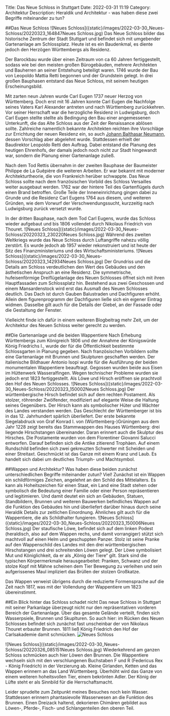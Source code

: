 Title: Das Neue Schloss in Stuttgart
Date: 2022-03-31 11:19
Category: Architektur
Description: Heraldik und Architektur - was haben diese zwei Begriffe miteinander zu tun? 

##Das Neue Schloss 
![Neues Schloss]({static}/images/2022-03-30_Neues-Schloss/20220323_164847Neues Schloss.jpg)
Das Neue Schloss bilder das historische Zentrum der Stadt Stuttgart und befindet sich mit umgebender Gartenanlage am Schlossplatz. Heute ist es ein Baudenkmal, es diente jedoch den Herzögen Württembergs als Residenz. 

Der Barockbau wurde über einen Zeitraum von ca 60 Jahren fertiggestellt, sodass wie bei den meisten großen Bürogebäuden, mehrere Architekten und Bauherren an seiner Entstehung beteiligt waren. 1746 wurde der Bau von Leopoldo Mattia Retti begonnen und der Grundstein gelegt. In drei großen Bauphasen entstand das Neue Schloss, mit seinem heutigen Erscheinungsbild.

Mit zarten neun Jahren wurde Carl Eugen 1737 neuer Herzog von Württemberg. Doch erst mit 16 Jahren konnte Carl Eugen die Nachfolge seines Vaters Karl Alexander antreten und nach Württemberg zurückkehren. Vor seiner  Herrschaft war die herzogliche Residenz in Ludwigsburg, doch Carl Eugen stellte stellte als Bedingung den Bau einer angemessenen Unterkunft, die das Alte Schloss aus der Zeit der Renaissance ablösen sollte.
Zahlreiche namentlich bekannte Architekten reichten ihre Vorschläge zur Errichtung der neuen Residenz ein, so auch [Johann Balthasar Neumann]({filename}/2022-03-31_Rokoko-im-Schloss.md), dessen Vorschlag aber abgelehnt wurde. Stattdessen erhielt der Baudirektor Leopoldo Retti den Auftrag. Dabei entstand die Planung des heutigen Ehrenhofs, der damals jedoch noch nicht zur Stadt hingewandt war, sondern die Planung einer Gartenanlage zuließ. 

Nach dem Tod Rettis übernahm in der zweiten Bauphase der Baumeister Philippe de La Guêpière die weiteren Arbeiten. Er war bekannt mit moderner Architekturtheorie, die von Frankreich herüber schwappte. Das Neue Schloss sollte nach dem französischen Vorbild des Schloss Versailles weiter ausgebaut werden. 
1762 war der hintere Teil des Gartenflügels durch einen Brand betroffen. Große Teile der Inneneinrichtung gingen dabei zu Grunde und die Residenz Carl Eugens 1764 aus diesem, und weiteren Gründen, wie dem Vorwurf der Verschwendungssucht, kurzzeitig nach Ludwigsburg zurück versetzt wurde. 

In der dritten Bauphase, nach dem Tod Carl Eugens, wurde das Schloss wieder aufgebaut und bis 1806 vollendet durch Nikolaus Friedrich von Thouret. 
![Neues Schloss]({static}/images/2022-03-30_Neues-Schloss/20220323_230220Neues Schloss.jpg)
Während des zweiten Weltkriegs wurde das Neue Schloss durch Luftangriffe nahezu völlig zerstört. Es wurde jedoch ab 1957 wieder rekonstruiert und ist heute der Sitz des Finanzministeriums und des Wirtschaftsministeriums. 
![Neues Schloss]({static}/images/2022-03-30_Neues-Schloss/20220323_142934Neues Schloss.jpg)
Der Grundriss und die Details am Schloss verdeutlichen den Wert des Gebäudes und den ästhetischen Anspruch an eine Residenz. 
Die symmetrische, hufeisenförmige Dreiflügelanlage des Neuen Schlosses öffnet sich mit ihren Hauptfassaden zum Schlossplatz hin. Bestehend aus zwei Geschossen und einem Mansardenstock wird erst das Ausmaß des Neuen Schlosses deutlich. Das Dach ist durch Gauben Balustraden und Dachfiguren erhöht. Allein dem figurenprogramm der Dachfiguren ließe sich ein eigener Eintrag widmen. Dasselbe gilt auch für die Details der Giebel, an der Fassade oder die Gestaltung der Fenster. 

Vielleicht finde ich dafür in einem weiteren Blogbeitrag mehr Zeit, um der Architektur des Neuen Schloss weiter gerecht zu werden. 

##Die Gartenanlage und die beiden Wappentiere
Nach Erhebung Württembergs zum Königreich 1806 und der Annahme der Königswürde König Friedrichs I., wurde der für die Öffentlichkeit bestimmte Schlossgarten in Planung gegeben. Nach französischen Vorbildern sollte eine Gartenanlage mit Brunnen und Skulpturen geschaffen werden. Der italienische Bildhauer Antonio Isopi wurde für die Ausführung der beiden monumentalen Wappentiere beauftragt. Gegossen wurden beide aus Eisen im Hüttenwerk Wasseralfingen. Wegen technischer Probleme wurden sie jedoch erst 1823 fertiggestellt. Als Löwe und Hirsch eröffnen sie prachtvoll den Hof des Neuen Schlosses. 
![Neues Schloss]({static}/images/2022-03-30_Neues-Schloss/20220323_150002Neues Schloss.jpg)
Der württembergische Hirsch befindet sich auf dem rechten Postament. Als stolzer, röhrender Zwölfender, modifiziert auf elegante Weise die Haltung seines Gegenübers. Der Hirsch kann als symbolischer Hüter und Wächter des Landes verstanden werden. Das Geschlecht der Württemberger ist bis in das 12. Jahrhundert spärlich überliefert. Der erste bekannte Siegelabdruck von Graf Konrad I. von (Württemberg-)Grüningen aus dem Jahr 1228 zeigt bereits das Stammwappen des Hauses Württemberg: drei liegende Hirschstangen übereinander. Daran erinnert auch die Skulptur des Hirsches. Die Postamente wurden von dem Florentiner Giovanni Salucci entworfen. Darauf befinden sich die Antike zitierend Trophäen. Auf einem Rundschild befinden sich zwei gekreuzten Schwerter mit Scheiden und einer Streitaxt. Geschmückt ist das Ganze mit einem Kranz und Laub. Es handelt sich dabei um deutliches Triumph- und Machtsymbol.

##Wappen und Architektur?
Was haben diese beiden zunächst unterschiedlichen Begriffe miteinander zutun? 
Viel! Zunächst ist ein Wappen ein schildförmiges Zeichen, angelehnt an den Schild des Mittelalters. Es kann als Hoheitszeichen für einen Staat, ein Land eine Stadt stehen oder symbolisch die Bedeutung einer Familie oder einer Person repräsentieren und legitimieren. Und damit deutet ein sich an Gebäuden, Statuen, Standbildern, Brunnen und weiteren Bauwerken befindliches Wappen auf die Funktion des Gebäudes hin und überliefert darüber hinaus durch seine Heraldik Details zur zeitlichen Einordnung. Ähnliches gilt auch für die Wappentiere, die als Schildhalter fungieren. 
![Neues Schloss]({static}/images/2022-03-30_Neues-Schloss/20220323_150006Neues Schloss.jpg)
Der staufische Löwe, befindet sich auf dem linken Podest (heraldisch, also auf dem Wappen rechs, und damit vorrangiger) stützt sich machtvoll auf einen Helm und geschuppten Panzer. Stolz ist seine Pranke auf den Wappenschild des Landes mit den drei württembergischen Hirschstangen und drei schreitenden Löwen gelegt. Der Löwe symbolisiert Mut und Königlichkeit, da er als „König der Tiere“ gilt. Stark sind die typischen Körpermerkmale herausgearbeitet: Pranken, Schwanz und der stolze Kopf mit Mähne scheinen dem Tier Bewegung zu verleihen und sein aufgerissenes Maul impliziert das Brüllen der stolzen Großkatze. 

Das Wappen verweist übrigens durch die reduzierte Formensprache auf die Zeit nach 1817, was mit der Vollendung der Wappentiere um 1823 übereinstimmt. 

##Ein Blick hinter das Schloss schadet nicht
Das neue Schloss in Stuttgart mit seiner Parkanlage überzeugt nicht nur den repräsentativen vorderen Bereich der Gartenanlage. Über das gesamte Gelände verteilt, finden sich Wasserpsiele, Brunnen und Skuplturen. So auch hier: im Rücken des Neuen Schlosses befindet sich zunächst fast unscheinbar der von Nikolaus Thouret erbauter Brunnen. 1811 ließ König Friedrich den Hof der Carlsakademie damit schmücken. 
![Neues Schloss]({static}/images/2022-03-30_Neues-Schloss/20220323_145608.jpg)

![Neues Schloss]({static}/images/2022-03-30_Neues-Schloss/20220326_085151Neues Schloss.jpg)
Wiederkehrend am ganzen Schloss schmücken auch hier Löwen den Brunnen. Die Wappentiere wechseln sich mit den verschlungenen Buchstaben F und R (Federicus Rex - König Friedrich) in der Verzierung ab. Kleine Girlanden, Ketten und das Wappen erinnern an das Land Württemberg. Überhöht wird das Ganze von einem weiteren hoheitsvollen Tier, einem bekrönten Adler. Der König der Lüfte steht er als Sinnbild für die Herrschaftsmacht. 

Leider sprudelte zum Zeitpunkt meines Besuches noch kein Wasser. Stattdessen erinnern phantasievolle Wasserwesen an die Funktion des Brunnen. Einen Dreizack haltend, dekorieren Chimären gebildet aus Löwen-, Pferde-, Fisch- und Schlangenteilen den oberen Teil. 



